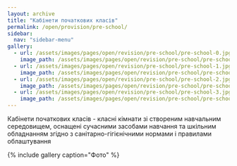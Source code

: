 ```yaml
---
layout: archive
title: "Кабінети початкових класів"
permalink: /open/provision/pre-school/
sidebar:
  nav: "sidebar-menu"
gallery:
  - url: /assets/images/pages/open/revision/pre-school/pre-school-0.jpg
    image_path: /assets/images/pages/open/revision/pre-school/pre-school-0.jpg
  - url: /assets/images/pages/open/revision/pre-school/pre-school-1.jpg
    image_path: /assets/images/pages/open/revision/pre-school/pre-school-1.jpg
  - url: /assets/images/pages/open/revision/pre-school/pre-school-2.jpg
    image_path: /assets/images/pages/open/revision/pre-school/pre-school-2.jpg
  - url: /assets/images/pages/open/revision/pre-school/pre-school-3.jpg
    image_path: /assets/images/pages/open/revision/pre-school/pre-school-3.jpg
---
```


Кабінети початкових класів - класні кімнати зі створеним навчальним середовищем, оснащені сучасними засобами навчання та шкільним обладнанням згідно з санітарно-гігієнічними нормами і правилами облаштування 

{% include gallery caption="Фото" %}
